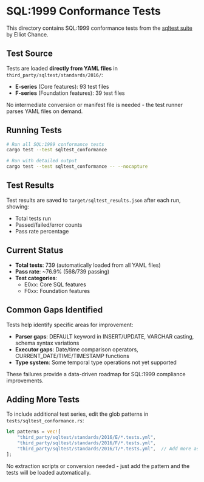 # SQL:1999 Conformance Tests

This directory contains SQL:1999 conformance tests from the [sqltest suite](https://github.com/elliotchance/sqltest) by Elliot Chance.

## Test Source

Tests are loaded **directly from YAML files** in `third_party/sqltest/standards/2016/`:
- **E-series** (Core features): 93 test files
- **F-series** (Foundation features): 39 test files

No intermediate conversion or manifest file is needed - the test runner parses YAML files on demand.

## Running Tests

```bash
# Run all SQL:1999 conformance tests
cargo test --test sqltest_conformance

# Run with detailed output
cargo test --test sqltest_conformance -- --nocapture
```

## Test Results

Test results are saved to `target/sqltest_results.json` after each run, showing:
- Total tests run
- Passed/failed/error counts
- Pass rate percentage

## Current Status

- **Total tests**: 739 (automatically loaded from all YAML files)
- **Pass rate**: ~76.9% (568/739 passing)
- **Test categories**:
  - E0xx: Core SQL features
  - F0xx: Foundation features

## Common Gaps Identified

Tests help identify specific areas for improvement:
- **Parser gaps**: DEFAULT keyword in INSERT/UPDATE, VARCHAR casting, schema syntax variations
- **Executor gaps**: Date/time comparison operators, CURRENT_DATE/TIME/TIMESTAMP functions
- **Type system**: Some temporal type operations not yet supported

These failures provide a data-driven roadmap for SQL:1999 compliance improvements.

## Adding More Tests

To include additional test series, edit the glob patterns in `tests/sqltest_conformance.rs`:

```rust
let patterns = vec![
    "third_party/sqltest/standards/2016/E/*.tests.yml",
    "third_party/sqltest/standards/2016/F/*.tests.yml",
    "third_party/sqltest/standards/2016/T/*.tests.yml",  // Add more as needed
];
```

No extraction scripts or conversion needed - just add the pattern and the tests will be loaded automatically.
